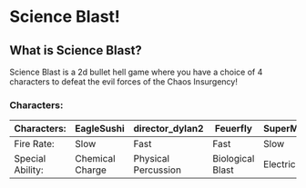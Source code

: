 # Science Blast!

## What is Science Blast?

Science Blast is a 2d bullet hell game where you have a choice of 4 characters to defeat the evil forces of the Chaos Insurgency!

### Characters: 

| Characters:      |EagleSushi |director_dylan2|Feuerfly|SuperMartian2145|
| ----------- | ----------- | ----------- | ----------- | ----------- |
| Fire Rate:      |Slow |Fast|Fast|Slow|
| Special Ability:   |Chemical Charge |Physical Percussion |Biological Blast |Electric Explosion |
